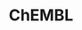 ---
bigquery: https://console.cloud.google.com/bigquery?p=patents-public-data&d=ebi_chembl&page=dataset
citation: '"The ChEMBL database in 2017." Anna Gaulton, Anne Hersey, Michał Nowotka,
  A Patrícia Bento, Jon Chambers, David Mendez, Prudence Mutowo, Francis Atkinson,
  Louisa J Bellis, Elena Cibrián-Uhalte, Mark Davies, Nathan Dedman, Anneli Karlsson,
  María Paula Magariños, John P Overington, George Papadatos, Ines Smit, Andrew R
  Leach Nucleic acids Research (2017) 45 (Database Issue), D945-D954'
contributors: European Bioinformatics Institute
cost: None
description: ChEMBL Data is a manually curated database of small molecules used in
  drug discovery, including information about existing patented drugs.
documentation: 'schema: https://www.ebi.ac.uk/chembl/db_schema


  '
last_edit: Mon, 04 Apr 2022 19:07:30 GMT
location: https://console.cloud.google.com/marketplace/product/google_patents_public_datasets/chembl
maintained_by: EMBL-EBI, an outstation of European Molecular Biology Laboratory
related_publications: '

  ChEMBL: towards direct deposition of bioassay data.


  Mendez D, Gaulton A, Bento AP, Chambers J, De Veij M, Félix E, Magariños MP, Mosquera
  JF, Mutowo P, Nowotka M, Gordillo-Marañón M, Hunter F, Junco L, Mugumbate G, Rodriguez-Lopez
  M, Atkinson F, Bosc N, Radoux CJ, Segura-Cabrera A, Hersey A, Leach AR.


  — Nucleic Acids Res. 2019; 47(D1):D930-D940. doi: 10.1093/nar/gky1075

  '
schema_fields: '[''alert_set_id'', ''nda_type'', ''acd_most_apka'', ''pref_name'',
  ''selectivity_comment'', ''oral'', ''updated_on'', ''cell_source_tissue'', ''innovator_company'',
  ''authors'', ''molecule_type'', ''usan_year'', ''bao_format'', ''mc_target_name'',
  ''irac_code'', ''l4'', ''pathway_id'', ''assay_organism'', ''topical'', ''l7'',
  ''drugind_id'', ''hbd_lipinski'', ''pubmed_id'', ''product_id'', ''mesh_id'', ''go_id'',
  ''num_alerts'', ''normal_range_min'', ''issue'', ''entity_id'', ''clo_id'', ''ddd_units'',
  ''ref_url'', ''short_name'', ''parent_go_id'', ''stat'', ''strength'', ''published_relation'',
  ''synonyms'', ''availability_type'', ''src_assay_id'', ''max_phase_for_ind'', ''site_id'',
  ''subgroup'', ''drug_product_flag'', ''qed_weighted'', ''cell_ontology_id'', ''comments'',
  ''rgid'', ''natural_product'', ''parameter_type'', ''standard_text_value'', ''protclasssyn_id'',
  ''acd_most_bpka'', ''source'', ''res_stem_id'', ''protein_class_desc'', ''patent_id'',
  ''parameter_value'', ''title'', ''domain_type'', ''downgraded'', ''pathway_key'',
  ''major_class'', ''assay_param_id'', ''ddd_value'', ''mutation'', ''parent_id'',
  ''target_type'', ''tissue_id'', ''relation'', ''mol_hrac_id'', ''acd_logd'', ''alert_name'',
  ''cellosaurus_id'', ''mc_tax_id'', ''sequence_md5sum'', ''mesh_heading'', ''level3'',
  ''cx_most_bpka'', ''frac_code'', ''published_units'', ''country'', ''src_short_name'',
  ''num_ro5_violations'', ''cell_description'', ''level5'', ''submission_date'', ''targcomp_id'',
  ''assay_tax_id'', ''text_value'', ''molfile'', ''ddd_admr'', ''variant_id'', ''sequence'',
  ''mol_atc_id'', ''assay_cell_type'', ''assay_tissue'', ''efo_id'', ''doc_type'',
  ''met_conversion'', ''acd_logp'', ''patent_use_code'', ''heavy_atoms'', ''log_id'',
  ''parent_type'', ''assay_subcellular_fraction'', ''confidence'', ''bto_id'', ''assay_id'',
  ''cell_source_tax_id'', ''pchembl_value'', ''hrac_code'', ''binding_site_comment'',
  ''level1_description'', ''site_residues'', ''cl_lincs_id'', ''domain_description'',
  ''chirality'', ''usan_stem'', ''component_type'', ''co_stem_id'', ''comp_go_id'',
  ''activity_id'', ''uberon_id'', ''formulation_id'', ''isoform'', ''activity_comment'',
  ''result_flag'', ''cx_logp'', ''met_id'', ''doi'', ''level4_description'', ''standard_flag'',
  ''potential_duplicate'', ''journal'', ''first_approval'', ''polymer_flag'', ''related_tid'',
  ''definition'', ''units'', ''site_name'', ''creation_date'', ''domain_name'', ''who_extra'',
  ''accession'', ''target_mapping'', ''std_act_id'', ''warning_description'', ''canonical_smiles'',
  ''ad_type'', ''hba'', ''start_position'', ''helm_notation'', ''relationship'', ''parenteral'',
  ''l5'', ''assay_desc'', ''enzyme_tid'', ''src_id'', ''research_stem'', ''publication_number'',
  ''data_validity_comment'', ''max_phase'', ''component_id'', ''l2'', ''abstract'',
  ''dosage_form'', ''idx'', ''rtb'', ''indication_class'', ''biocomp_id'', ''curation_comment'',
  ''route'', ''description'', ''class_level'', ''alogp'', ''confidence_score'', ''alert_id'',
  ''src_description'', ''toid'', ''mw_monoisotopic'', ''tax_id'', ''last_active'',
  ''bei'', ''record_id'', ''active_molregno'', ''applicant_full_name'', ''standard_relation'',
  ''approval_date'', ''assay_class_id'', ''compsyn_id'', ''updated_by'', ''delist_flag'',
  ''direct_interaction'', ''doc_id'', ''hrac_class_id'', ''caloha_id'', ''first_page'',
  ''normal_range_max'', ''molsyn_id'', ''orig_description'', ''smid'', ''organism'',
  ''warning_year'', ''therapeutic_flag'', ''priority'', ''standard_value'', ''cell_source_organism'',
  ''value'', ''who_name'', ''component_synonym'', ''ro3_pass'', ''withdrawn_year'',
  ''ddd_comment'', ''cx_logd'', ''ass_cls_map_id'', ''drug_record_id'', ''lle'', ''ref_id'',
  ''standard_type'', ''aromatic_rings'', ''targrel_id'', ''path'', ''mol_irac_id'',
  ''level4'', ''ingredient'', ''syn_type'', ''tid_fixed'', ''irac_class_id'', ''le'',
  ''mw_freebase'', ''cpd_str_alert_id'', ''sitecomp_id'', ''mec_id'', ''published_type'',
  ''relationship_type'', ''homologue'', ''warnref_id'', ''chebi_par_id'', ''last_page'',
  ''warning_class'', ''molregno'', ''curated_by'', ''stem_class'', ''species_group_flag'',
  ''first_in_class'', ''name'', ''ridx'', ''compound_key'', ''mecref_id'', ''usan_substem'',
  ''cidx'', ''aidx'', ''domain_id'', ''compd_id'', ''l3'', ''protein_class_synonym'',
  ''oc_id'', ''psa'', ''assay_category'', ''annotation'', ''as_id'', ''prod_pat_id'',
  ''set_name'', ''stem'', ''molecular_mechanism'', ''metabolite_record_id'', ''tbl'',
  ''type'', ''withdrawn_flag'', ''level2'', ''relationship_desc'', ''mc_target_accession'',
  ''active_ingredient'', ''assay_type'', ''chembl_id'', ''structure_type'', ''assay_strain'',
  ''warning_id'', ''l6'', ''metref_id'', ''ap_id'', ''dosed_ingredient'', ''withdrawn_country'',
  ''warning_country'', ''target_desc'', ''l1'', ''atc_code'', ''withdrawn_reason'',
  ''db_version'', ''company'', ''ref_type'', ''withdrawn_class'', ''year'', ''mc_target_type'',
  ''num_lipinski_ro5_violations'', ''predbind_id'', ''ddd_id'', ''src_compound_id'',
  ''mol_frac_id'', ''smarts'', ''full_molformula'', ''level3_description'', ''uo_units'',
  ''met_comment'', ''prediction_method'', ''db_source'', ''inorganic_flag'', ''cell_name'',
  ''hbd'', ''drug_substance_flag'', ''l8'', ''cell_id'', ''efo_term'', ''mechanism_of_action'',
  ''parent_molregno'', ''standard_units'', ''mc_organism'', ''patent_no'', ''assay_test_type'',
  ''tid'', ''patent_expire_date'', ''mechanism_comment'', ''standard_upper_value'',
  ''prodrug'', ''cx_most_apka'', ''aspect'', ''activity_count'', ''trade_name'', ''previous_company'',
  ''molecular_species'', ''volume'', ''warning_type'', ''class_type'', ''actsm_id'',
  ''standard_inchi'', ''assay_source'', ''comp_class_id'', ''published_value'', ''sei'',
  ''source_domain_id'', ''bao_endpoint'', ''entity_type'', ''standard_inchi_key'',
  ''usan_stem_definition'', ''bao_id'', ''level1'', ''frac_class_id'', ''level2_description'',
  ''qudt_units'', ''hba_lipinski'', ''substrate_record_id'', ''enzyme_name'', ''usan_stem_id'',
  ''indref_id'', ''protein_class_id'', ''compound_name'', ''upper_value'', ''version'',
  ''label'', ''status'', ''action_type'', ''full_mwt'', ''job_id'', ''black_box_warning'',
  ''end_position'', ''disease_efficacy'']'
shortname: chembl
tags:
- biotechnology
- health
- chemical
- bioinformatics
- medical
terms_of_use: CC BY-SA 3.0
title: ChEMBL
uuid: e232a192-965c-4ec9-904c-155b6dfe56c5
---